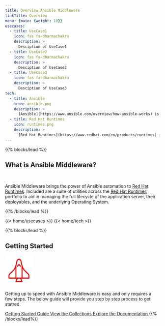 ```yaml
---
title: Overview Ansible Middleware
linkTitle: Overview
menu: {main: {weight: 10}}
usecases:
  - title: UseCase1
    icon: fas fa-dharmachakra
    description: >
      Desciption of UseCase1
  - title: UseCase2
    icon: fas fa-dharmachakra
    description: >
      Desciption of UseCase2
  - title: UseCase3
    icon: fas fa-dharmachakra
    description: >
      Desciption of UseCase3
tech:
  - title: Ansible
    icon: ansible.png
    description: >
      [Ansible](https://www.ansible.com/overview/how-ansible-works) is an open source, command-line IT automation software application written in Python. It can configure systems, deploy software, and orchestrate advanced workflows to support application deployment, system updates, and more.
  - title: Red Hat Runtimes
    icon: runtimes.png
    description: >
      [Red Hat Runtimes](https://www.redhat.com/en/products/runtimes) is a set of products, tools, and components for developing and maintaining cloud-native applications.
---
```



{{% blocks/lead %}}

<h2 align="left">What is Ansible Middleware?</h2><br/>

Ansible Middleware brings the power of Ansible automation to [Red Hat Runtimes](https://www.redhat.com/en/products/runtimes). Included are a suite of utilities across the [Red Hat Runtimes](https://www.redhat.com/en/products/runtimes) portfolio to aid in managing the full lifecycle of the application server, their deployables, and the underlying Operating System.

{{% /blocks/lead %}}

<!-- UseCases -->
{{< home/usecases >}}
{{< home/tech >}}


{{% blocks/lead %}}

<h2 align="left">Getting Started</h2>

<img class="o-feature__icon" src="static/img/icons/gettingstarted.png" width="90" height="100">

Getting up to speed with Ansible Middleware is easy and only requires a few steps. The below guide will provide you step by step process to get statred.<br>

<a class="btn btn-lg btn-primary me-3 mb-4" href="/examples/getting_started/">
  Getting Started Guide <i class="fas fa-arrow-alt-circle-right ms-2"></i>
</a>
<a class="btn btn-lg btn-primary me-3 mb-4" href="/collections/">
  View the Collections <i class="fas fa-arrow-alt-circle-right ms-2"></i>
</a>
<a class="btn btn-lg btn-primary me-3 mb-4" href="/docs/">
  Explore the Documentation <i class="fas fa-arrow-alt-circle-right ms-2"></i>
</a>
{{% /blocks/lead%}}